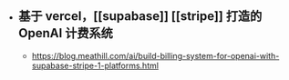 - 基于 vercel，[[supabase]] [[stripe]] 打造的 OpenAI 计费系统
	-
	- https://blog.meathill.com/ai/build-billing-system-for-openai-with-supabase-stripe-1-platforms.html